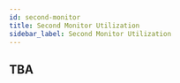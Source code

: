 ```yaml
---
id: second-monitor
title: Second Monitor Utilization
sidebar_label: Second Monitor Utilization
---
```


## TBA